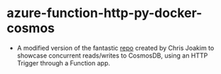 # azure-function-http-py-docker-cosmos
- A modified version of the fantastic [repo](https://github.com/cjoakim/azure-function-http-py-docker-cosmos)
  created by Chris Joakim to showcase concurrent reads/writes to CosmosDB, using an HTTP Trigger through a
  Function app.
